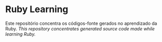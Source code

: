 # Ruby Learning
Este repositório concentra os códigos-fonte gerados no aprendizado da Ruby.
_This repository concentrates generated source code made while learning Ruby._